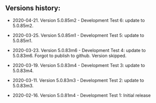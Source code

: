 Versions history:
----
- 2020-04-21. Version 5.0.85m2 - Development Test 6: update to 5.0.85m2.
  
- 2020-03-25. Version 5.0.85m1 - Development Test 5: update to 5.0.85m1.
  
- 2020-03-23. Version 5.0.83m6 - Development Test 4: update to 5.0.83m6. Forgot to publish to github. Version skipped.
  
- 2020-03-19. Version 5.0.83m4 - Development Test 3: update to 5.0.83m4.
  
- 2020-03-11. Version 5.0.83m3 - Development Test 2: update to 5.0.83m3.
  
- 2020-02-16. Version 5.0.81m4 - Development Test 1: Initial release
